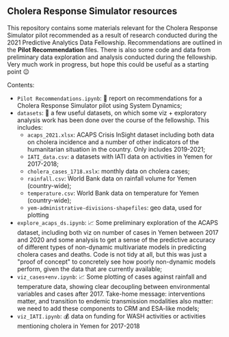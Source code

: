 ## Cholera Response Simulator resources
This repository contains some materials relevant for the Cholera Response Simulator pilot recommended as a result of research conducted during the 2021 Predictive Analytics Data Fellowship.
Recommendations are outlined in the **Pilot Recommendation** files. There is also some code and data from preliminary data exploration and analysis conducted during the fellowship. Very much work in progress, but hope this could be useful as a starting point 😉

Contents:
- ```Pilot Recommendations.ipynb```: 📖 report on recommendations for a Cholera Response Simulator pilot using System Dynamics;
- ```datasets```: :1234: a few useful datasets, on which some viz + exploratory analysis work has been done over the course of the fellowship. This includes:
    - ```acaps_2021.xlsx```: ACAPS Crisis InSight dataset including both data on cholera incidence and a number of other indicators of the humanitarian situation in the country. Only includes 2019-2021;
    - ```IATI_data.csv```: a datasets with IATI data on activities in Yemen for 2017-2018;
    - ```cholera_cases_1718.xslx```: monthly data on cholera cases;
    - ```rainfall.csv```: World Bank data on rainfall volume for Yemen (country-wide);
    - ```temperature.csv```: World Bank data on temperature for Yemen (country-wide);
    - ```yem-administrative-divisions-shapefiles```: geo data, used for plotting
- ```explore_acaps_ds.ipynb```: :chart_with_upwards_trend: Some preliminary exploration of the ACAPS dataset, including both viz on number of cases in Yemen between 2017 and 2020 and some analysis to get a sense of the predictive accuracy of different types of non-dynamic multivariate models in predicting cholera cases and deaths. Code is not tidy at all, but this was just a "proof of concept" to concretely see how poorly non-dynamic models perform, given the data that are currently available;
- ```viz_cases+env.ipynb```: :chart_with_upwards_trend: Some plotting of cases against rainfall and temperature data, showing clear decoupling between environmental variables and cases after 2017. Take-home message: interventions matter, and transition to endemic transmission modalities also matter: we need to add these components to CRM and ESA-like models;
- ```viz_IATI.ipynb```: 💰 data on funding for WASH activities or activities mentioning cholera in Yemen for 2017-2018
